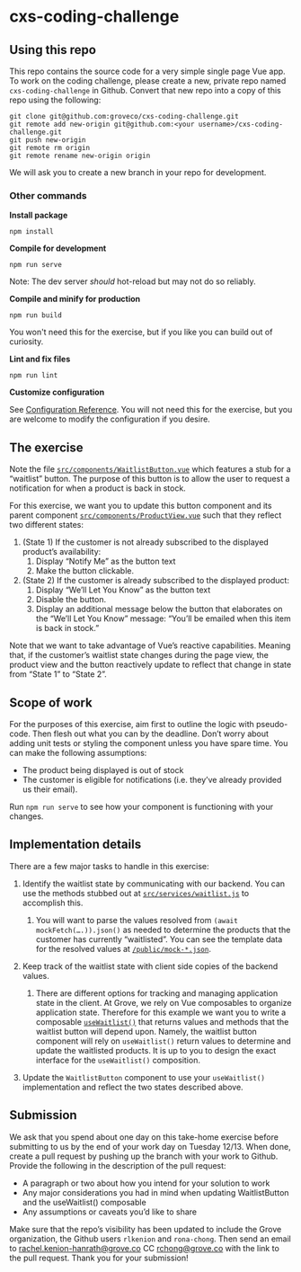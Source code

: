 # cxs-coding-challenge

## Using this repo
This repo contains the source code for a very simple single page Vue app. To work on the coding challenge, please create a new, private repo named `cxs-coding-challenge` in Github. Convert that new repo into a copy of this repo using the following:

```
git clone git@github.com:groveco/cxs-coding-challenge.git
git remote add new-origin git@github.com:<your username>/cxs-coding-challenge.git
git push new-origin
git remote rm origin
git remote rename new-origin origin
```

We will ask you to create a new branch in your repo for development.

### Other commands

**Install package**
```
npm install
```

**Compile for development**
```
npm run serve
```
Note: The dev server *should* hot-reload but may not do so reliably.

**Compile and minify for production**
```
npm run build
```
You won't need this for the exercise, but if you like you can build out of curiosity.

**Lint and fix files**
```
npm run lint
```

**Customize configuration**

See [Configuration Reference](https://cli.vuejs.org/config/).
You will not need this for the exercise, but you are welcome to modify the configuration if you desire.

## The exercise
Note the file [`src/components/WaitlistButton.vue`](https://github.com/groveco/cxs-coding-challenge/blob/main/src/components/WaitlistButton.vue) which features a stub for a “waitlist” button. The purpose of this button is to allow the user to request a notification for when a product is back in stock.

For this exercise, we want you to update this button component and its parent component [`src/components/ProductView.vue`](https://github.com/groveco/cxs-coding-challenge/blob/main/src/components/ProductView.vue) such that they reflect two different states:

1. (State 1) If the customer is not already subscribed to the displayed product’s availability:
    1. Display  “Notify Me” as the button text
    2. Make the button clickable.
2. (State 2) If the customer is already subscribed to the displayed product:
    1. Display “We’ll Let You Know” as the button text
    2. Disable the button.
    3. Display an additional message below the button that elaborates on the “We’ll Let You Know” message: “You’ll be emailed when this item is back in stock.”

Note that we want to take advantage of Vue’s reactive capabilities. Meaning that, if the customer’s waitlist state changes during the page view, the product view and the button reactively update to reflect that change in state from “State 1” to “State 2”.

## Scope of work
For the purposes of this exercise, aim first to outline the logic with pseudo-code. Then flesh out what you can by the deadline. Don’t worry about adding unit tests or styling the component unless you have spare time. You can make the following assumptions:

-  The product being displayed is out of stock
- The customer is eligible for notifications (i.e. they’ve already provided us their email).

Run `npm run serve`  to see how your component is functioning with your changes.

## Implementation details
There are a few major tasks to handle in this exercise:

1. Identify the waitlist state by communicating with our backend. You can use the methods stubbed out at [`src/services/waitlist.js`](https://github.com/groveco/cxs-coding-challenge/blob/main/src/services/waitlist.js) to accomplish this.
    1. You will want to parse the values resolved from `(await mockFetch(….)).json()` as needed to determine the products that the customer has currently “waitlisted”. You can see the template data for the resolved values at [`/public/mock-*.json`](https://github.com/groveco/cxs-coding-challenge/blob/main/public/).
        
2. Keep track of the waitlist state with client side copies of the backend values.
    1. There are different options for tracking and managing application state in the client. At Grove, we rely on Vue composables to organize application state. Therefore for this example we want you to write a composable [`useWaitlist()`](https://github.com/groveco/cxs-coding-challenge/blob/main/src/composables/useWaitlist.js) that returns values and methods that the waitlist button will depend upon. Namely, the waitlist button component will rely on `useWaitlist()` return values to determine and update the waitlisted products. It is up to you to design the exact interface for the `useWaitlist()` composition.
        
3. Update the `WaitlistButton` component to use your `useWaitlist()` implementation and reflect the two states described above.

## Submission
We ask that you spend about one day on this take-home exercise before submitting to us by the end of your work day on Tuesday 12/13. When done, create a pull request by pushing up the branch with your work to Github. Provide the following in the description of the pull request:


- A paragraph or two about how you intend for your solution to work
- Any major considerations you had in mind when updating WaitlistButton and the useWaitlist() composable
- Any assumptions or caveats you’d like to share

Make sure that the repo’s visibility has been updated to include the Grove organization, the Github users `rlkenion` and `rona-chong`. Then send an email to rachel.kenion-hanrath@grove.co CC rchong@grove.co with the link to the pull request. Thank you for your submission!

